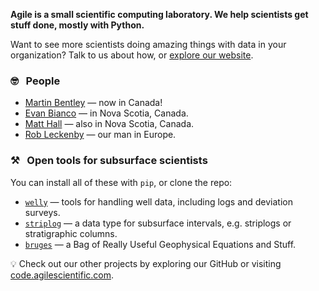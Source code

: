 **Agile is a small scientific computing laboratory. We help scientists get stuff done, mostly with Python.**

Want to see more scientists doing amazing things with data in your organization? Talk to us about how, or [explore our website](https://www.agilescientific.com/).

### 🤓 &nbsp; People

- [Martin Bentley](https://github.com/mtb-za/) &mdash; now in Canada!
- [Evan Bianco](https://github.com/EvanBianco) &mdash; in Nova Scotia, Canada.
- [Matt Hall](https://github.com/kwinkunks) &mdash; also in Nova Scotia, Canada.
- [Rob Leckenby](https://github.com/zabamund) &mdash; our man in Europe.

### ⚒️ &nbsp; Open tools for subsurface scientists

You can install all of these with `pip`, or clone the repo:

- [`welly`](https://github.com/agile-geoscience/welly) &mdash; tools for handling well data, including logs and deviation surveys.
- [`striplog`](https://github.com/agile-geoscience/striplog) &mdash; a data type for subsurface intervals, e.g. striplogs or stratigraphic columns.
- [`bruges`](https://github.com/agile-geoscience/bruges) &mdash; a Bag of Really Useful Geophysical Equations and Stuff.

💡 Check out our other projects by exploring our GitHub or visiting [code.agilescientific.com](https://code.agilescientific.com).
